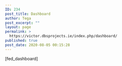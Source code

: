 ```yaml
---
ID: 234
post_title: Dashboard
author: Tega
post_excerpt: ""
layout: page
permalink: >
  https://victor.dbsprojects.ie/index.php/dashboard/
published: true
post_date: 2020-08-05 00:15:28
---
```

<!-- wp:themeisle-blocks/advanced-columns {"id":"wp-block-themeisle-blocks-advanced-columns-a554404a","columns":1,"layout":"equal"} -->
<div class="wp-block-themeisle-blocks-advanced-columns has-1-columns has-desktop-equal-layout has-tablet-equal-layout has-mobile-equal-layout has-default-gap has-vertical-unset" id="wp-block-themeisle-blocks-advanced-columns-a554404a"><div class="wp-block-themeisle-blocks-advanced-columns-overlay"></div><div class="innerblocks-wrap"><!-- wp:themeisle-blocks/advanced-column {"id":"wp-block-themeisle-blocks-advanced-column-aef645e3","columnWidth":"100"} -->
<div class="wp-block-themeisle-blocks-advanced-column" id="wp-block-themeisle-blocks-advanced-column-aef645e3"><!-- wp:paragraph -->
<p>[fed_dashboard] </p>
<!-- /wp:paragraph --></div>
<!-- /wp:themeisle-blocks/advanced-column --></div></div>
<!-- /wp:themeisle-blocks/advanced-columns -->

<!-- wp:paragraph -->
<p></p>
<!-- /wp:paragraph -->